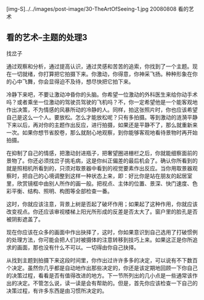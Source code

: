 [img-S]../../images/post-image/30-TheArtOfSeeing-1.jpg
20080808
看的艺术

## 看的艺术–主题的处理3

找岔子

通过观察和分析，通过提高认识，通过灵感和苦苦的追索，你找到了一个主题。现在一切就绪，你打算把它拍摄下来。你激动，你得意，你神采飞扬。种种形象在你的心中飞舞，你会显得迫不及待，想尽快把它拍下来。

冷静下来吧，不要让激动冲昏你的头脑。你希望一位激动的外科医生来给你动手术吗？或者乘坐一位激动的驾驶员驾驶的飞机吗？不，你一定希望他是一个能客观地作出决策，不为情感的风暴所动的冷静的人。同样，拍这张照片时，你也应该希望自己是这么一个人。要放松。怎么才能放松呢？只有多拍摄。等到激动的涟漪平静下来以后，再对你的主题作出反应，进行拍摄，如果还是平静不了，那么就重新来一次。如果你想节省胶卷，那么就耐心地观察，到你能够客观地看待景物时再开始拍摄。

在抑制了自己的情感，把激动封进瓶子，把奢望圈进栅栏之后，你就能细察面前的景物了。你还必须找岔子挑毛病，这是你纠正偏差的最后机会了。确认你所看到的就是照相机所看到的，只须对取景器中看到的视觉要素作出反应。当你用取景器观察时，把自己的心境调整到这样一种状态上来，即：好比你是站在朋友的起居室里，欣赏镜框中由别人所作的画一般。把视点、主体的位置、景深、快门速度、色彩平衡、结构、照明、构图等全部检查一番。

这时，你就应该注意，背景上树是否起了破坏作用；如果起了这种作用，你就应该改变视点。你还应该审视楼梯上阳光所形成的反差是否太大了。窗户里的脸孔是否被阴影遮盖了。

现在你应该在众多的画面中作出抉择了，这时，你如果意识到自己选用了打破惯例的处理方法，你可能会把人们对被摄体的注意转移到技巧上来。如果这正是你所追求的画面，那也没有什么不可以。一切得由你自己抉择。

从找到主题到拍摄下来这段时间里，你作出过许许多多的决定，可以说有不下数百个决定。虽然你几乎都是自动地作出那些决定的，你还是该定期地回顾一下你自己的决策过程，看看是否有值得改进的地方。下一节所列出的几小点是一些通常该作出的决定。不管怎么说，读一读是会有帮助的。但是，首先你应该检查一下自己的决策过程，有许多东西是由习惯所决定的。
